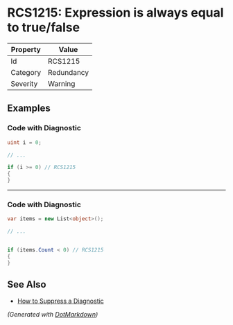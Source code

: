 # RCS1215: Expression is always equal to true/false

| Property | Value      |
| -------- | ---------- |
| Id       | RCS1215    |
| Category | Redundancy |
| Severity | Warning    |

## Examples

### Code with Diagnostic

```csharp
uint i = 0;

// ...

if (i >= 0) // RCS1215
{
}
```

- - -

### Code with Diagnostic

```csharp
var items = new List<object>();

// ...


if (items.Count < 0) // RCS1215
{
}
```

## See Also

* [How to Suppress a Diagnostic](../HowToConfigureAnalyzers.md#how-to-suppress-a-diagnostic)


*\(Generated with [DotMarkdown](http://github.com/JosefPihrt/DotMarkdown)\)*